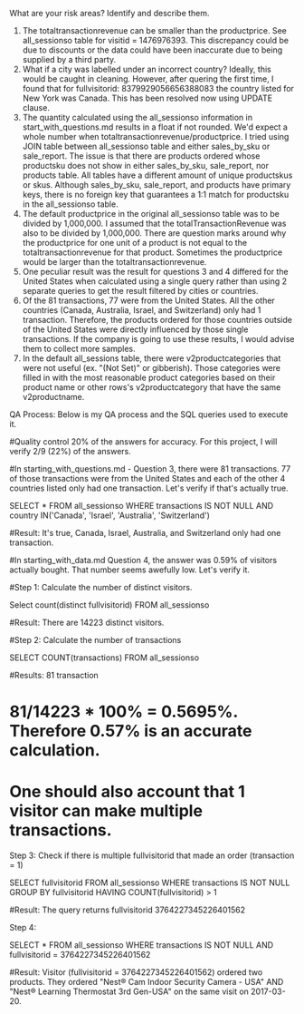 What are your risk areas? Identify and describe them.

1) The totaltransactionrevenue can be smaller than the productprice. See all_sessionso table for visitid = 1476976393. This discrepancy could be due to discounts or the data could have been inaccurate due to being supplied by a third party.
2) What if a city was labelled under an incorrect country? Ideally, this would be caught in cleaning. However, after quering the first time, I found that for fullvisitorid: 8379929056656388083 the country listed for New York was Canada. This has been resolved now using UPDATE clause.
3) The quantity calculated using the all_sessionso information in start_with_questions.md results in a float if not rounded. We'd expect a whole number when totaltransactionrevenue/productprice. I tried using JOIN table between all_sessionso table and either sales_by_sku or sale_report. The issue is that there are products ordered whose productsku does not show in either sales_by_sku, sale_report, nor products table. All tables have a different amount of unique productskus or skus. Although sales_by_sku, sale_report, and products have primary keys, there is no foreign key that guarantees a 1:1 match for productsku in the all_sessionso table.
4) The default productprice in the original all_sessionso table was to be divided by 1,000,000. I assumed that the totalTransactionRevenue was also to be divided by 1,000,000. There are question marks around why the productprice for one unit of a product is not equal to the totaltransactionrevenue for that product. Sometimes the productprice would be larger than the totaltransactionrevenue.
5) One peculiar result was the result for questions 3 and 4 differed for the United States when calculated using a single query rather than using 2 separate queries to get the result filtered by cities or countries.
6) Of the 81 transactions, 77 were from the United States. All the other countries (Canada, Australia, Israel, and Switzerland) only had 1 transaction. Therefore, the products ordered for those countries outside of the United States were directly influenced by those single transactions. If the company is going to use these results, I would advise them to collect more samples.
7) In the default all_sessions table, there were v2productcategories that were not useful (ex. "(Not Set)" or gibberish). Those categories were filled in with the most reasonable product categories based on their product name or other rows's v2productcategory that have the same v2productname.


QA Process:
Below is my QA process and the SQL queries used to execute it.

#Quality control 20% of the answers for accuracy. For this project, I will verify 2/9 (22%) of the answers.

#In starting_with_questions.md - Question 3, there were 81 transactions. 77 of those transactions were from the United States and each of the other 4 countries listed only had one transaction. Let's verify if that's actually true. 

SELECT *
FROM all_sessionso
WHERE transactions IS NOT NULL AND country IN('Canada', 'Israel', 'Australia', 'Switzerland')

#Result: It's true, Canada, Israel, Australia, and Switzerland only had one transaction.


#In starting_with_data.md Question 4, the answer was 0.59% of visitors actually bought. That number seems awefully low. Let's verify it.

#Step 1: Calculate the number of distinct visitors.

Select count(distinct fullvisitorid)
FROM all_sessionso

#Result: There are 14223 distinct visitors.

#Step 2: Calculate the number of transactions

SELECT COUNT(transactions)
FROM all_sessionso

#Results: 81 transaction

# 81/14223 * 100% = 0.5695%. Therefore 0.57% is an accurate calculation.
# One should also account that 1 visitor can make multiple transactions.

Step 3: Check if there is multiple fullvisitorid that made an order (transaction = 1)

SELECT fullvisitorid
FROM all_sessionso
WHERE transactions IS NOT NULL
GROUP BY fullvisitorid
HAVING COUNT(fullvisitorid) > 1

#Result: The query returns fullvisitorid 3764227345226401562

Step 4: 

SELECT *
FROM all_sessionso
WHERE transactions IS NOT NULL AND fullvisitorid = 3764227345226401562

#Result: Visitor (fullvisitorid = 3764227345226401562) ordered two products. They ordered "Nest® Cam Indoor Security Camera - USA" AND "Nest® Learning Thermostat 3rd Gen-USA" on the same visit on 2017-03-20.




